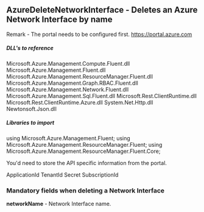## AzureDeleteNetworkInterface - Deletes an Azure Network Interface by name

Remark - The portal needs to be configured first. https://portal.azure.com

##### DLL's to reference
Microsoft.Azure.Management.Compute.Fluent.dll
Microsoft.Azure.Management.Fluent.dll
Microsoft.Azure.Management.ResourceManager.Fluent.dll
Microsoft.Azure.Management.Graph.RBAC.Fluent.dll
Microsoft.Azure.Management.Network.Fluent.dll
Microsoft.Azure.Management.Sql.Fluent.dll
Microsoft.Rest.ClientRuntime.dll
Microsoft.Rest.ClientRuntime.Azure.dll
System.Net.Http.dll
Newtonsoft.Json.dll

##### Libraries to import
using Microsoft.Azure.Management.Fluent;
using Microsoft.Azure.Management.ResourceManager.Fluent;
using Microsoft.Azure.Management.ResourceManager.Fluent.Core;


You'd need to store the API specific information from the portal.

ApplicationId
TenantId
Secret
SubscriptionId

### Mandatory fields when deleting a Network Interface 

**networkName**			- Network Interface name.
